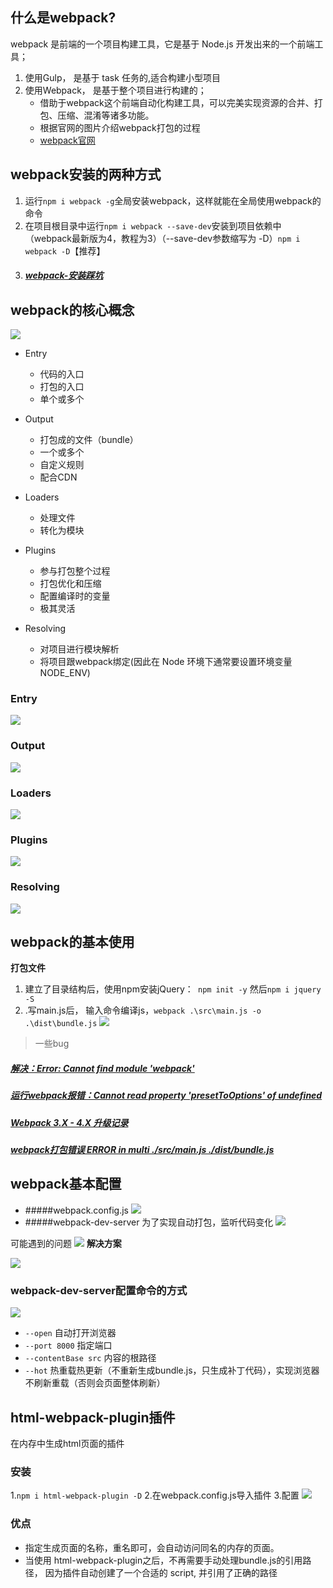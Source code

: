 ## 什么是webpack?
webpack 是前端的一个项目构建工具，它是基于 Node.js 开发出来的一个前端工具；

1. 使用Gulp， 是基于 task 任务的,适合构建小型项目
2. 使用Webpack， 是基于整个项目进行构建的；
    + 借助于webpack这个前端自动化构建工具，可以完美实现资源的合并、打包、压缩、混淆等诸多功能。
    + 根据官网的图片介绍webpack打包的过程
    + [webpack官网](http://webpack.github.io/)

## webpack安装的两种方式
1. 运行`npm i webpack -g`全局安装webpack，这样就能在全局使用webpack的命令
2. 在项目根目录中运行`npm i webpack --save-dev`安装到项目依赖中（webpack最新版为4，教程为3）（--save-dev参数缩写为 -D）`npm i webpack -D`【推荐】
3. ##### [webpack-安装踩坑](https://segmentfault.com/a/1190000014159004)

## webpack的核心概念
![](https://upload-images.jianshu.io/upload_images/9249356-b2f1247e8715eea6.png?imageMogr2/auto-orient/strip%7CimageView2/2/w/1240)
- Entry
  - 代码的入口
  - 打包的入口 
  - 单个或多个

- Output
   - 打包成的文件（bundle）
   - 一个或多个
   - 自定义规则
   - 配合CDN
- Loaders
   - 处理文件
   - 转化为模块
- Plugins
  - 参与打包整个过程
  - 打包优化和压缩
  - 配置编译时的变量
  - 极其灵活
- Resolving 
  - 对项目进行模块解析
  - 将项目跟webpack绑定(因此在 Node 环境下通常要设置环境变量 NODE_ENV)

### Entry
![](https://upload-images.jianshu.io/upload_images/9249356-787b7b9583184038.png?imageMogr2/auto-orient/strip%7CimageView2/2/w/1240)

### Output
![](https://upload-images.jianshu.io/upload_images/9249356-404a380a6f3dc078.png?imageMogr2/auto-orient/strip%7CimageView2/2/w/1240)


### Loaders
![](https://upload-images.jianshu.io/upload_images/9249356-c70b35c518a1a6d5.png?imageMogr2/auto-orient/strip%7CimageView2/2/w/1240)

### Plugins
![](https://upload-images.jianshu.io/upload_images/9249356-7c3f200bfa79a813.png?imageMogr2/auto-orient/strip%7CimageView2/2/w/1240)

### Resolving

![](https://upload-images.jianshu.io/upload_images/9249356-b261069c1b0fd1f4.png?imageMogr2/auto-orient/strip%7CimageView2/2/w/1240)


## webpack的基本使用
**打包文件**
1. 建立了目录结构后，使用npm安装jQuery：` npm init -y` 然后`npm i jquery -S`
2. .写main.js后， 输入命令编译js，`webpack .\src\main.js -o .\dist\bundle.js`
![](https://upload-images.jianshu.io/upload_images/9249356-184525a9dc0ab122.png?imageMogr2/auto-orient/strip%7CimageView2/2/w/1240)

>一些bug
##### [解决：Error: Cannot find module 'webpack'](https://blog.csdn.net/lwpoor123/article/details/81186929)
##### [运行webpack报错：Cannot read property 'presetToOptions' of undefined](https://segmentfault.com/q/1010000015550485)
##### [Webpack 3.X - 4.X 升级记录](https://blog.csdn.net/qq_16559905/article/details/79404173)
##### [webpack打包错误 ERROR in multi ./src/main.js ./dist/bundle.js](https://www.jianshu.com/p/a55fb5bf75e1)

## webpack基本配置
- #####webpack.config.js
![](https://upload-images.jianshu.io/upload_images/9249356-f65c28cced16d77d.png?imageMogr2/auto-orient/strip%7CimageView2/2/w/1240)
- #####webpack-dev-server
为了实现自动打包，监听代码变化
![](https://upload-images.jianshu.io/upload_images/9249356-47ae6c989f22df45.png?imageMogr2/auto-orient/strip%7CimageView2/2/w/1240)

可能遇到的问题
![](https://upload-images.jianshu.io/upload_images/9249356-ad2b7d0f70492e2b.png?imageMogr2/auto-orient/strip%7CimageView2/2/w/1240)
**解决方案**

![](https://upload-images.jianshu.io/upload_images/9249356-6c28e94f538ba0db.png?imageMogr2/auto-orient/strip%7CimageView2/2/w/1240)

### webpack-dev-server配置命令的方式

![](https://upload-images.jianshu.io/upload_images/9249356-f3f6bca03e7dcb43.png?imageMogr2/auto-orient/strip%7CimageView2/2/w/1240)

- `--open` 自动打开浏览器
- `--port 8000` 指定端口
- `--contentBase src` 内容的根路径
- `--hot` 热重载热更新（不重新生成bundle.js，只生成补丁代码），实现浏览器不刷新重载（否则会页面整体刷新）



## html-webpack-plugin插件
在内存中生成html页面的插件
### 安装

1.`npm i html-webpack-plugin -D`       2.在webpack.config.js导入插件
3.配置
![](https://upload-images.jianshu.io/upload_images/9249356-c7607318c6c6f0df.png?imageMogr2/auto-orient/strip%7CimageView2/2/w/1240)

### 优点

- 指定生成页面的名称，重名即可，会自动访问同名的内存的页面。
- 当使用 html-webpack-plugin之后，不再需要手动处理bundle.js的引用路径， 因为插件自动创建了一个合适的 script, 并引用了正确的路径
